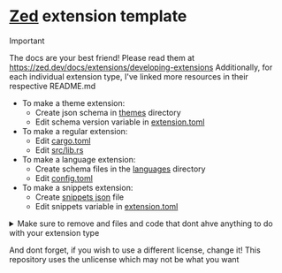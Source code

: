 <h1><a href="https://zed.dev/">Zed</a> extension template</h1>

> [!IMPORTANT]
> The docs are your best friend! Please read them at https://zed.dev/docs/extensions/developing-extensions
> Additionally, for each individual extension type, I've linked more resources in their respective README.md

- To make a theme extension:
  - Create json schema in [themes](./themes) directory
  - Edit schema version variable in [extension.toml](./extension.toml)
- To make a regular extension:
  - Edit [cargo.toml](./cargo.toml)
  - Edit [src/lib.rs](./src/lib.rs)
- To make a language extension:
  - Create schema files in the [languages](./languages) directory
  - Edit [config.toml](./config.toml)
- To make a snippets extension:
  - Create [snippets json](./snippets/snippets.json) file
  - Edit snippets variable in [extension.toml](./extension.toml)

<details><summary>Make sure to remove and files and code that dont ahve anything to do with your extension type</summary>

<br>
Extension specific things:
- theme:
  - [themes/](./themes)
  - schema_version var in [extension.toml](./extension.toml)
- regular:
  - [src/](./src)
  - [cargo.toml](./cargo.toml)
  - [cargo.lock](./cargo.lock)
  - [.gitignore](./.gitignore), since it currently is only for target/
- language:
  - [languages/](./languages)
  - [config.toml](./config.toml)
- snippets:
  - [snippets/](./snippets)
  - snippets var in [extension.toml](./extension.toml)

</details>

And dont forget, if you wish to use a different license, change it! This repository uses the unlicense which may not be what you want

